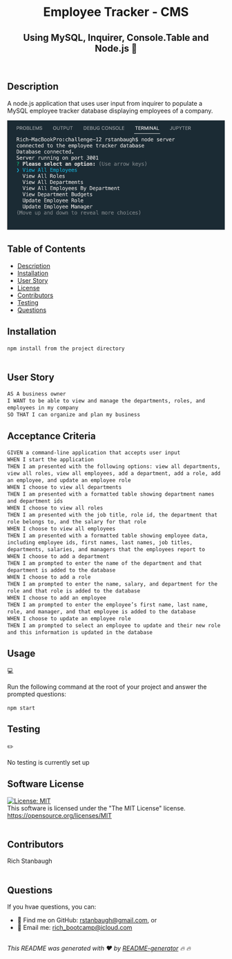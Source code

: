 

<h1 align="center">Employee Tracker - CMS</h1>
<h2 align="center">Using MySQL, Inquirer, Console.Table and Node.js 👋</h2>
<br>
  
   
## Description

A node.js application that uses user input from inquirer to populate a MySQL employee tracker database displaying employees of a company.

![Emplloyee Tracker CMS](./assets/images/emp-tracker-cms.png)
  
  
  ## Table of Contents
  - [Description](#description)
  - [Installation](#installation)
  - [User Story](#usage)
  - [License](#license)
  - [Contributors](#contributors)
  - [Testing](#testing)
  - [Questions](#questions)
  

  ## Installation
  `npm install from the project directory` <br/><br/>

  ## User Story

```
AS A business owner
I WANT to be able to view and manage the departments, roles, and employees in my company
SO THAT I can organize and plan my business
```
  
## Acceptance Criteria
  
``` 
GIVEN a command-line application that accepts user input
WHEN I start the application
THEN I am presented with the following options: view all departments, view all roles, view all employees, add a department, add a role, add an employee, and update an employee role
WHEN I choose to view all departments
THEN I am presented with a formatted table showing department names and department ids
WHEN I choose to view all roles
THEN I am presented with the job title, role id, the department that role belongs to, and the salary for that role
WHEN I choose to view all employees
THEN I am presented with a formatted table showing employee data, including employee ids, first names, last names, job titles, departments, salaries, and managers that the employees report to
WHEN I choose to add a department
THEN I am prompted to enter the name of the department and that department is added to the database
WHEN I choose to add a role
THEN I am prompted to enter the name, salary, and department for the role and that role is added to the database
WHEN I choose to add an employee
THEN I am prompted to enter the employee’s first name, last name, role, and manager, and that employee is added to the database
WHEN I choose to update an employee role
THEN I am prompted to select an employee to update and their new role and this information is updated in the database
```
  
  
## Usage
💻   
  
Run the following command at the root of your project and answer the prompted questions:
  
`npm start`

## Testing
✏️

No testing is currently set up<br />


  ## Software License
  [![License: MIT](https://img.shields.io/badge/License-MIT-yellow.svg)](https://opensource.org/licenses/MIT) <br/>
  This software is licensed under the "The MIT License" license.
  https://opensource.org/licenses/MIT <br/><br/>

  ## Contributors
  Rich Stanbaugh<br/><br/>

## Questions
  If you  hvae questions, you can:
  - :eyes: Find me on GitHub: [rstanbaugh@gmail.com](https://github.com/rstanbaugh@gmail.com), or<br />
  - :email: Email me: rich_bootcamp@icloud.com<br /><br />

  _This README was generated with :heart: by [README-generator](https://github.com/rstanbaugh/README-Generator) :fire: :fire:_


